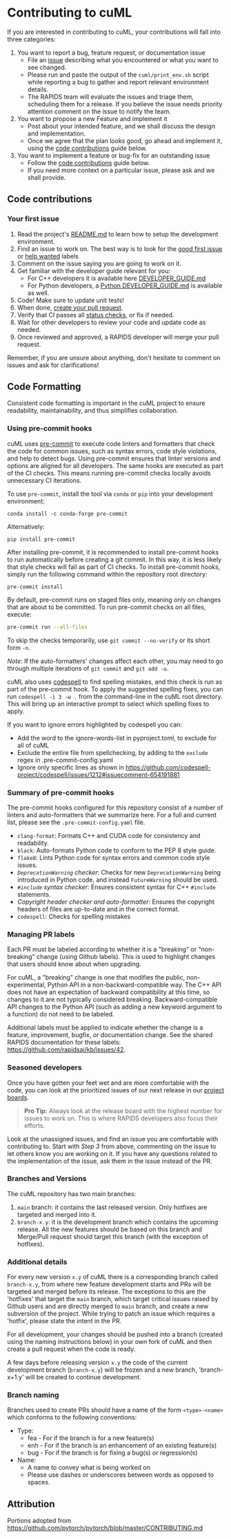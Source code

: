 # Contributing to cuML

If you are interested in contributing to cuML, your contributions will fall
into three categories:
1. You want to report a bug, feature request, or documentation issue
    - File an [issue](https://github.com/rapidsai/cuml/issues/new/choose)
    describing what you encountered or what you want to see changed.
    - Please run and paste the output of the `cuml/print_env.sh` script while
    reporting a bug to gather and report relevant environment details.
    - The RAPIDS team will evaluate the issues and triage them, scheduling
    them for a release. If you believe the issue needs priority attention
    comment on the issue to notify the team.
2. You want to propose a new Feature and implement it
    - Post about your intended feature, and we shall discuss the design and
    implementation.
    - Once we agree that the plan looks good, go ahead and implement it, using
    the [code contributions](#code-contributions) guide below.
3. You want to implement a feature or bug-fix for an outstanding issue
    - Follow the [code contributions](#code-contributions) guide below.
    - If you need more context on a particular issue, please ask and we shall
    provide.

## Code contributions

### Your first issue

1. Read the project's [README.md](https://github.com/rapidsai/cuml/blob/main/README.md)
    to learn how to setup the development environment.
2. Find an issue to work on. The best way is to look for the [good first issue](https://github.com/rapidsai/cuml/issues?q=is%3Aissue+is%3Aopen+label%3A%22good+first+issue%22)
    or [help wanted](https://github.com/rapidsai/cuml/issues?q=is%3Aissue+is%3Aopen+label%3A%22help+wanted%22) labels
3. Comment on the issue saying you are going to work on it.
4. Get familiar with the developer guide relevant for you:
    * For C++ developers it is available here [DEVELOPER_GUIDE.md](wiki/cpp/DEVELOPER_GUIDE.md)
    * For Python developers, a [Python DEVELOPER_GUIDE.md](wiki/python/DEVELOPER_GUIDE.md) is available as well.
5. Code! Make sure to update unit tests!
6. When done, [create your pull request](https://github.com/rapidsai/cuml/compare).
7. Verify that CI passes all [status checks](https://help.github.com/articles/about-status-checks/), or fix if needed.
8. Wait for other developers to review your code and update code as needed.
9. Once reviewed and approved, a RAPIDS developer will merge your pull request.

Remember, if you are unsure about anything, don't hesitate to comment on issues and ask for clarifications!


## Code Formatting

Consistent code formatting is important in the cuML project to ensure
readability, maintainability, and thus simplifies collaboration.

### Using pre-commit hooks

cuML uses [pre-commit](https://pre-commit.com) to execute code linters and
formatters that check the code for common issues, such as syntax errors, code
style violations, and help to detect bugs. Using pre-commit ensures that linter
versions and options are aligned for all developers. The same hooks are executed
as part of the CI checks. This means running pre-commit checks locally avoids
unnecessary CI iterations.

To use `pre-commit`, install the tool via `conda` or `pip` into your development
environment:

```console
conda install -c conda-forge pre-commit
```
Alternatively:
```console
pip install pre-commit
```

After installing pre-commit, it is recommended to install pre-commit hooks to
run automatically before creating a git commit. In this way, it is less likely
that style checks will fail as part of CI checks. To install pre-commit hooks,
simply run the following command within the repository root directory:

```console
pre-commit install
```

By default, pre-commit runs on staged files only, meaning only on changes that
are about to be committed. To run pre-commit checks on all files, execute:

```bash
pre-commit run --all-files
```

To skip the checks temporarily, use `git commit --no-verify` or its short form
`-n`.

_Note_: If the auto-formatters' changes affect each other, you may need to go
through multiple iterations of `git commit` and `git add -u`.

cuML also uses [codespell](https://github.com/codespell-project/codespell) to find spelling
mistakes, and this check is run as part of the pre-commit hook. To apply the suggested spelling
fixes, you can run  `codespell -i 3 -w .` from the command-line in the cuML root directory.
This will bring up an interactive prompt to select which spelling fixes to apply.

If you want to ignore errors highlighted by codespell you can:
 * Add the word to the ignore-words-list in pyproject.toml, to exclude for all of cuML
 * Exclude the entire file from spellchecking, by adding to the `exclude` regex in .pre-commit-config.yaml
 * Ignore only specific lines as shown in https://github.com/codespell-project/codespell/issues/1212#issuecomment-654191881

### Summary of pre-commit hooks

The pre-commit hooks configured for this repository consist of a number of
linters and auto-formatters that we summarize here. For a full and current list,
please see the `.pre-commit-config.yaml` file.

- `clang-format`: Formats C++ and CUDA code for consistency and readability.
- `black`: Auto-formats Python code to conform to the PEP 8 style guide.
- `flake8`: Lints Python code for syntax errors and common code style issues.
- _`DeprecationWarning` checker_: Checks for new `DeprecationWarning` being
  introduced in Python code, and instead `FutureWarning` should be used.
- _`#include` syntax checker_: Ensures consistent syntax for C++ `#include` statements.
- _Copyright header checker and auto-formatter_: Ensures the copyright headers
  of files are up-to-date and in the correct format.
- `codespell`: Checks for spelling mistakes

### Managing PR labels

Each PR must be labeled according to whether it is a "breaking" or "non-breaking" change (using Github labels). This is used to highlight changes that users should know about when upgrading.

For cuML, a "breaking" change is one that modifies the public, non-experimental, Python API in a
non-backward-compatible way. The C++ API does not have an expectation of backward compatibility at this
time, so changes to it are not typically considered breaking. Backward-compatible API changes to the Python
API (such as adding a new keyword argument to a function) do not need to be labeled.

Additional labels must be applied to indicate whether the change is a feature, improvement, bugfix, or documentation change. See the shared RAPIDS documentation for these labels: https://github.com/rapidsai/kb/issues/42.

### Seasoned developers

Once you have gotten your feet wet and are more comfortable with the code, you
can look at the prioritized issues of our next release in our [project boards](https://github.com/rapidsai/cuml/projects).

> **Pro Tip:** Always look at the release board with the highest number for
issues to work on. This is where RAPIDS developers also focus their efforts.

Look at the unassigned issues, and find an issue you are comfortable with
contributing to. Start with _Step 3_ from above, commenting on the issue to let
others know you are working on it. If you have any questions related to the
implementation of the issue, ask them in the issue instead of the PR.

### Branches and Versions

The cuML repository has two main branches:

1. `main` branch: it contains the last released version. Only hotfixes are targeted and merged into it.
2. `branch-x.y`: it is the development branch which contains the upcoming release. All the new features should be based on this branch and Merge/Pull request should target this branch (with the exception of hotfixes).

### Additional details

For every new version `x.y` of cuML there is a corresponding branch called `branch-x.y`, from where new feature development starts and PRs will be targeted and merged before its release. The exceptions to this are the 'hotfixes' that target the `main` branch, which target critical issues raised by Github users and are directly merged to `main` branch, and create a new subversion of the project. While trying to patch an issue which requires a 'hotfix', please state the intent in the PR.

For all development, your changes should be pushed into a branch (created using the naming instructions below) in your own fork of cuML and then create a pull request when the code is ready.

A few days before releasing version `x.y` the code of the current development branch (`branch-x.y`) will be frozen and a new branch, 'branch-x+1.y' will be created to continue development.

### Branch naming

Branches used to create PRs should have a name of the form `<type>-<name>`
which conforms to the following conventions:
- Type:
    - fea - For if the branch is for a new feature(s)
    - enh - For if the branch is an enhancement of an existing feature(s)
    - bug - For if the branch is for fixing a bug(s) or regression(s)
- Name:
    - A name to convey what is being worked on
    - Please use dashes or underscores between words as opposed to spaces.

## Attribution
Portions adopted from https://github.com/pytorch/pytorch/blob/master/CONTRIBUTING.md
